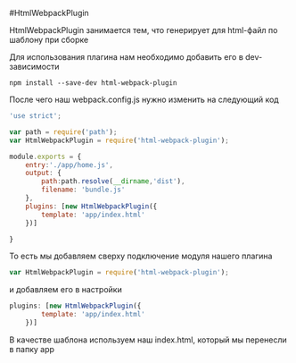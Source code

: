 #HtmlWebpackPlugin

HtmlWebpackPlugin занимается тем, что генерирует для html-файл по шаблону при сборке

Для использования плагина нам необходимо добавить его в dev-зависимости

```
npm install --save-dev html-webpack-plugin
```

После чего наш webpack.config.js нужно изменить на следующий код 

```js
'use strict';

var path = require('path');
var HtmlWebpackPlugin = require('html-webpack-plugin');

module.exports = {
	entry:'./app/home.js',
	output: {
		path:path.resolve(__dirname,'dist'),
		filename: 'bundle.js'
	},
	plugins: [new HtmlWebpackPlugin({
		template: 'app/index.html'
	})]

}
```

То есть мы добавляем сверху подключение модуля нашего плагина
```js
var HtmlWebpackPlugin = require('html-webpack-plugin');
```

и добавляем его в настройки

```js
plugins: [new HtmlWebpackPlugin({
		template: 'app/index.html'
	})]
```

В качестве шаблона используем наш index.html, который мы перенесли в папку app




